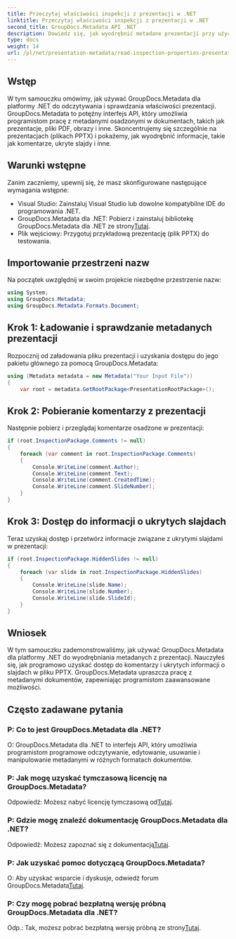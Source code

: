 ```yaml
---
title: Przeczytaj właściwości inspekcji z prezentacji w .NET
linktitle: Przeczytaj właściwości inspekcji z prezentacji w .NET
second_title: GroupDocs.Metadata API .NET
description: Dowiedz się, jak wyodrębnić metadane prezentacji przy użyciu GroupDocs.Metadata dla platformy .NET. Uzyskaj programowy dostęp do komentarzy, ukrytych slajdów i nie tylko.
type: docs
weight: 14
url: /pl/net/presentation-metadata/read-inspection-properties-presentations/
---
```

## Wstęp
W tym samouczku omówimy, jak używać GroupDocs.Metadata dla platformy .NET do odczytywania i sprawdzania właściwości prezentacji. GroupDocs.Metadata to potężny interfejs API, który umożliwia programistom pracę z metadanymi osadzonymi w dokumentach, takich jak prezentacje, pliki PDF, obrazy i inne. Skoncentrujemy się szczególnie na prezentacjach (plikach PPTX) i pokażemy, jak wyodrębnić informacje, takie jak komentarze, ukryte slajdy i inne.
## Warunki wstępne
Zanim zaczniemy, upewnij się, że masz skonfigurowane następujące wymagania wstępne:
- Visual Studio: Zainstaluj Visual Studio lub dowolne kompatybilne IDE do programowania .NET.
-  GroupDocs.Metadata dla .NET: Pobierz i zainstaluj bibliotekę GroupDocs.Metadata dla .NET ze strony[Tutaj](https://releases.groupdocs.com/metadata/net/).
- Plik wejściowy: Przygotuj przykładową prezentację (plik PPTX) do testowania.
## Importowanie przestrzeni nazw
Na początek uwzględnij w swoim projekcie niezbędne przestrzenie nazw:
```csharp
using System;
using GroupDocs.Metadata;
using GroupDocs.Metadata.Formats.Document;
```
## Krok 1: Ładowanie i sprawdzanie metadanych prezentacji
Rozpocznij od załadowania pliku prezentacji i uzyskania dostępu do jego pakietu głównego za pomocą GroupDocs.Metadata:
```csharp
using (Metadata metadata = new Metadata("Your Input File"))
{
    var root = metadata.GetRootPackage<PresentationRootPackage>();
```
## Krok 2: Pobieranie komentarzy z prezentacji
Następnie pobierz i przeglądaj komentarze osadzone w prezentacji:
```csharp
if (root.InspectionPackage.Comments != null)
{
    foreach (var comment in root.InspectionPackage.Comments)
    {
        Console.WriteLine(comment.Author);
        Console.WriteLine(comment.Text);
        Console.WriteLine(comment.CreatedTime);
        Console.WriteLine(comment.SlideNumber);
    }
}
```
## Krok 3: Dostęp do informacji o ukrytych slajdach
Teraz uzyskaj dostęp i przetwórz informacje związane z ukrytymi slajdami w prezentacji:
```csharp
if (root.InspectionPackage.HiddenSlides != null)
{
    foreach (var slide in root.InspectionPackage.HiddenSlides)
    {
        Console.WriteLine(slide.Name);
        Console.WriteLine(slide.Number);
        Console.WriteLine(slide.SlideId);
    }
}
```
## Wniosek
W tym samouczku zademonstrowaliśmy, jak używać GroupDocs.Metadata dla platformy .NET do wyodrębniania metadanych z prezentacji. Nauczyłeś się, jak programowo uzyskać dostęp do komentarzy i ukrytych informacji o slajdach w pliku PPTX. GroupDocs.Metadata upraszcza pracę z metadanymi dokumentów, zapewniając programistom zaawansowane możliwości.

## Często zadawane pytania
### P: Co to jest GroupDocs.Metadata dla .NET?
O: GroupDocs.Metadata dla .NET to interfejs API, który umożliwia programistom programowe odczytywanie, edytowanie, usuwanie i manipulowanie metadanymi w różnych formatach dokumentów.
### P: Jak mogę uzyskać tymczasową licencję na GroupDocs.Metadata?
 Odpowiedź: Możesz nabyć licencję tymczasową od[Tutaj](https://purchase.groupdocs.com/temporary-license/).
### P: Gdzie mogę znaleźć dokumentację GroupDocs.Metadata dla .NET?
 Odpowiedź: Możesz zapoznać się z dokumentacją[Tutaj](https://reference.groupdocs.com/metadata/net/).
### P: Jak uzyskać pomoc dotyczącą GroupDocs.Metadata?
 O: Aby uzyskać wsparcie i dyskusje, odwiedź forum GroupDocs.Metadata[Tutaj](https://forum.groupdocs.com/c/metadata/14).
### P: Czy mogę pobrać bezpłatną wersję próbną GroupDocs.Metadata dla .NET?
 Odp.: Tak, możesz pobrać bezpłatną wersję próbną ze strony[Tutaj](https://releases.groupdocs.com/).